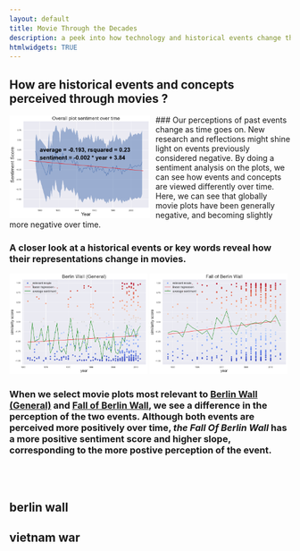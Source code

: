 ```yaml
---
layout: default
title: Movie Through the Decades
description: a peek into how technology and historical events change the film industry
htmlwidgets: TRUE
---
```


## **How are historical events and concepts perceived through movies ?**

<img src= './sentiment_baseline.png' width="50%" height="50%" style="float: left; margin-right:10px" />
### Our perceptions of past events change as time goes on. New research and reflections might shine light on events previously considered negative. By doing a sentiment analysis on the plots, we can see how events and concepts are viewed differently over time. Here, we can see that globally movie plots have been generally negative, and becoming slightly more negative over time. 

### A closer look at a historical events or key words reveal how their representations change in movies. 
<img src= './berlin_wall.png' width="49%" height="49%" />
<img src= './berlin_fall.png' width="49%" height="49%"  />

### When we select movie plots most relevant to <a href="https://en.wikipedia.org/wiki/Berlin_Wall">Berlin Wall (General)</a> and <a href="https://en.wikipedia.org/wiki/Fall_of_the_Berlin_Wall">Fall of Berlin Wall</a>, we see a difference in the perception of the two events. Although both events are perceived more positively over time, _the Fall Of Berlin Wall_ has a more positive sentiment score and higher slope, corresponding to the more postive perception of the event. 

<br><br>

## berlin wall
## vietnam war 
## 
